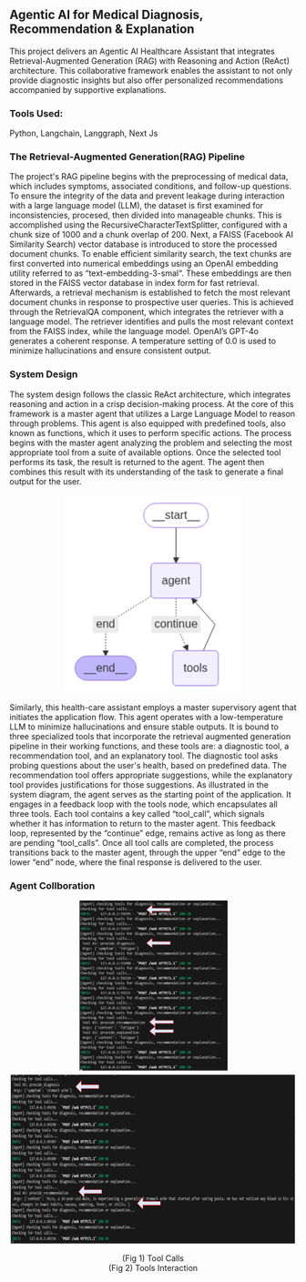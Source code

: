## Agentic AI for Medical Diagnosis, Recommendation & Explanation

This project delivers an Agentic AI Healthcare Assistant that integrates Retrieval-Augmented Generation (RAG) with Reasoning and Action (ReAct) architecture. This collaborative framework enables the assistant to not only provide diagnostic insights but also offer personalized recommendations accompanied by supportive explanations.

### Tools Used:
Python, Langchain, Langgraph, Next Js

### The Retrieval-Augmented Generation(RAG) Pipeline

The project's RAG pipeline begins with the preprocessing of medical data, which includes symptoms, associated conditions, and follow-up questions. To ensure the integrity of the data and prevent leakage during interaction with a large language model (LLM), the dataset is first examined for inconsistencies, procesed, then divided into manageable chunks. This is accomplished using the RecursiveCharacterTextSplitter, configured with a chunk size of 1000 and a chunk overlap of 200.
Next, a FAISS (Facebook AI Similarity Search) vector database is introduced to store the processed document chunks. To enable efficient similarity search, the text chunks are first converted into numerical embeddings using an OpenAI embedding utility referred to as “text-embedding-3-smal“. These embeddings are then stored in the FAISS vector database in index form for fast retrieval.
Afterwards, a retrieval mechanism is established to fetch the most relevant document chunks in response to prospective user queries. This is achieved through the RetrievalQA component, which integrates the retriever with a language model. The retriever identifies and pulls the most relevant context from the FAISS index, while the language model. OpenAI’s GPT-4o generates a coherent response. A temperature setting of 0.0 is used to minimize hallucinations and ensure consistent output.


### System Design

The system design follows the classic ReAct architecture, which integrates reasoning and action in a crisp decision-making process. At the core of this framework is a master agent that utilizes a Large Language Model to reason through problems. This agent is also equipped with predefined tools, also known as functions, which it uses to perform specific actions. The process begins with the master agent analyzing the problem and selecting the most appropriate tool from a suite of available options. Once the selected tool performs its task, the result is returned to the agent. The agent then combines this result with its understanding of the task to generate a final output for the user.

<!--![image_alt](https://github.com/fredie7/gpt_lab_task/blob/main/Screenshot%20(3736).png?raw=true)-->

<div align="center">
  <img src="https://github.com/fredie7/gpt_lab_task/blob/main/System%20design%20(3736).png?raw=true" />
</div>
  


Similarly, this health-care assistant employs a master supervisory agent that initiates the application flow. This agent operates with a low-temperature LLM to minimize hallucinations and ensure stable outputs. It is bound to three specialized tools that incorporate the retrieval augmented generation pipeline in their working functions, and these tools are: a diagnostic tool, a recommendation tool, and an explanatory tool. The diagnostic tool asks probing questions about the user's health, based on predefined data. The recommendation tool offers appropriate suggestions, while the explanatory tool provides justifications for those suggestions.
As illustrated in the system diagram, the agent serves as the starting point of the application. It engages in a feedback loop with the tools node, which encapsulates all three tools. Each tool contains a key called “tool_call”, which signals whether it has information to return to the master agent. This feedback loop, represented by the “continue” edge, remains active as long as there are pending “tool_calls”. Once all tool calls are completed, the process transitions back to the master agent, through the upper “end” edge to the lower “end” node, where the final response is delivered to the user.

### Agent Collboration

<p align="center">
  <img src="https://github.com/fredie7/gpt_lab_task/blob/main/Tool%20Calls%20(3770).png?raw=true" height="300">
  <img src="https://github.com/fredie7/gpt_lab_task/blob/main/Tools%20interaction%20(3774).png?raw=true" height="300">
</p>

<p align="center">
  <span style="display: inline-block; width: 300px; text-align: center;">(Fig 1) Tool Calls</span>
  <span style="display: inline-block; width: 300px; text-align: center;">(Fig 2) Tools Interaction</span>
</p>




